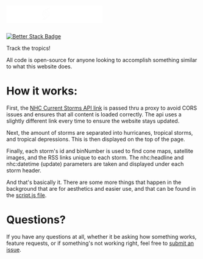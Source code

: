 # <img src="/images/logo.png" style="width: 50%;">
[![Better Stack Badge](https://uptime.betterstack.com/status-badges/v2/monitor/1ff6e.svg)](https://uptime.betterstack.com/?utm_source=status_badge)

Track the tropics!

All code is open-source for anyone looking to accomplish something similar to what this website does.

# How it works:
First, the [NHC Current Storms API link](https://www.nhc.noaa.gov/CurrentStorms.json) is passed thru a proxy to avoid CORS issues and ensures that all content is loaded correctly.
The api uses a slightly different link every time to ensure the website stays updated.

Next, the amount of storms are separated into hurricanes, tropical storms, and tropical depressions. This is then displayed on the top of the page.

Finally, each storm's id and binNumber is used to find cone maps, satellite images, and the RSS links unique to each storm. The nhc:headline and nhc:datetime (update) parameters are taken and displayed under each storm header.

And that's basically it. There are some more things that happen in the background that are for aesthetics and easier use, and that can be found in the [script.js file](https://github.com/CGray1234/Hurricane-Tracker/blob/main/script.js).

# Questions?
If you have any questions at all, whether it be asking how something works, feature requests, or if something's not working right, feel free to [submit an issue](https://github.com/CGray1234/Hurricane-Tracker/issues/new/choose).
